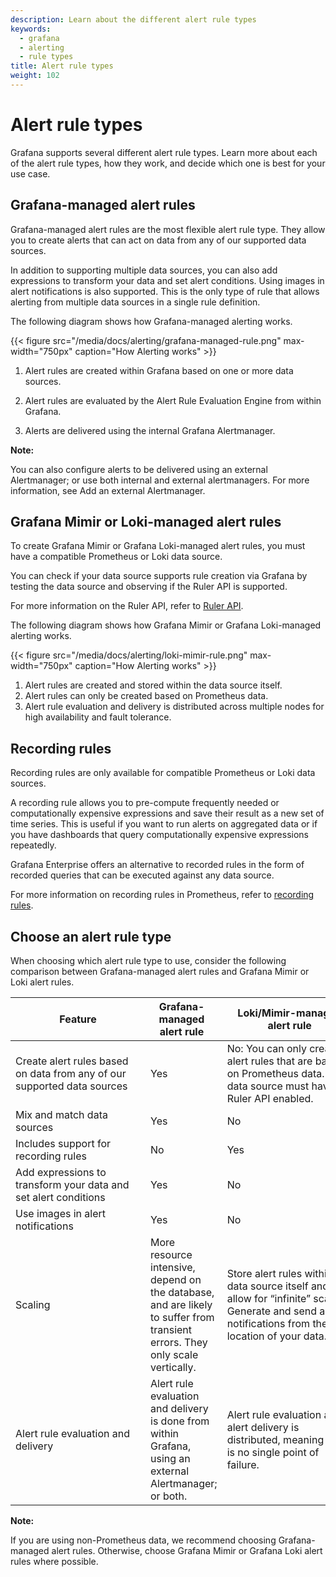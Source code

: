 ```yaml
---
description: Learn about the different alert rule types
keywords:
  - grafana
  - alerting
  - rule types
title: Alert rule types
weight: 102
---
```


# Alert rule types

Grafana supports several different alert rule types. Learn more about each of the alert rule types, how they work, and decide which one is best for your use case.

## Grafana-managed alert rules

Grafana-managed alert rules are the most flexible alert rule type. They allow you to create alerts that can act on data from any of our supported data sources.

In addition to supporting multiple data sources, you can also add expressions to transform your data and set alert conditions. Using images in alert notifications is also supported. This is the only type of rule that allows alerting from multiple data sources in a single rule definition.

The following diagram shows how Grafana-managed alerting works.

{{< figure src="/media/docs/alerting/grafana-managed-rule.png" max-width="750px" caption="How Alerting works" >}}

1. Alert rules are created within Grafana based on one or more data sources.

1. Alert rules are evaluated by the Alert Rule Evaluation Engine from within Grafana.

1. Alerts are delivered using the internal Grafana Alertmanager.

**Note:**

You can also configure alerts to be delivered using an external Alertmanager; or use both internal and external alertmanagers.
For more information, see Add an external Alertmanager.

## Grafana Mimir or Loki-managed alert rules

To create Grafana Mimir or Grafana Loki-managed alert rules, you must have a compatible Prometheus or Loki data source.

You can check if your data source supports rule creation via Grafana by testing the data source and observing if the Ruler API is supported.

For more information on the Ruler API, refer to [Ruler API](docs/loki/latest/api/#ruler).

The following diagram shows how Grafana Mimir or Grafana Loki-managed alerting works.

{{< figure src="/media/docs/alerting/loki-mimir-rule.png" max-width="750px" caption="How Alerting works" >}}

1. Alert rules are created and stored within the data source itself.
1. Alert rules can only be created based on Prometheus data.
1. Alert rule evaluation and delivery is distributed across multiple nodes for high availability and fault tolerance.

## Recording rules

Recording rules are only available for compatible Prometheus or Loki data sources.

A recording rule allows you to pre-compute frequently needed or computationally expensive expressions and save their result as a new set of time series. This is useful if you want to run alerts on aggregated data or if you have dashboards that query computationally expensive expressions repeatedly.

Grafana Enterprise offers an alternative to recorded rules in the form of recorded queries that can be executed against any data source.

For more information on recording rules in Prometheus, refer to [recording rules](https://prometheus.io/docs/prometheus/latest/configuration/recording_rules/).

## Choose an alert rule type

When choosing which alert rule type to use, consider the following comparison between Grafana-managed alert rules and Grafana Mimir or Loki alert rules.

| <div style="width:200px">Feature</div>                                  | <div style="width:100px">Grafana-managed alert rule</div>                                                                    | <div style="width:200px">Loki/Mimir-managed alert rule                                                                                                  |
| ----------------------------------------------------------------------- | ---------------------------------------------------------------------------------------------------------------------------- | ------------------------------------------------------------------------------------------------------------------------------------------------------- |
| Create alert rules based on data from any of our supported data sources | Yes                                                                                                                          | No: You can only create alert rules that are based on Prometheus data. The data source must have the Ruler API enabled.                                 |
| Mix and match data sources                                              | Yes                                                                                                                          | No                                                                                                                                                      |
| Includes support for recording rules                                    | No                                                                                                                           | Yes                                                                                                                                                     |
| Add expressions to transform your data and set alert conditions         | Yes                                                                                                                          | No                                                                                                                                                      |
| Use images in alert notifications                                       | Yes                                                                                                                          | No                                                                                                                                                      |
| Scaling                                                                 | More resource intensive, depend on the database, and are likely to suffer from transient errors. They only scale vertically. | Store alert rules within the data source itself and allow for “infinite” scaling. Generate and send alert notifications from the location of your data. |
| Alert rule evaluation and delivery                                      | Alert rule evaluation and delivery is done from within Grafana, using an external Alertmanager; or both.                     | Alert rule evaluation and alert delivery is distributed, meaning there is no single point of failure.                                                   |

**Note:**

If you are using non-Prometheus data, we recommend choosing Grafana-managed alert rules. Otherwise, choose Grafana Mimir or Grafana Loki alert rules where possible.
